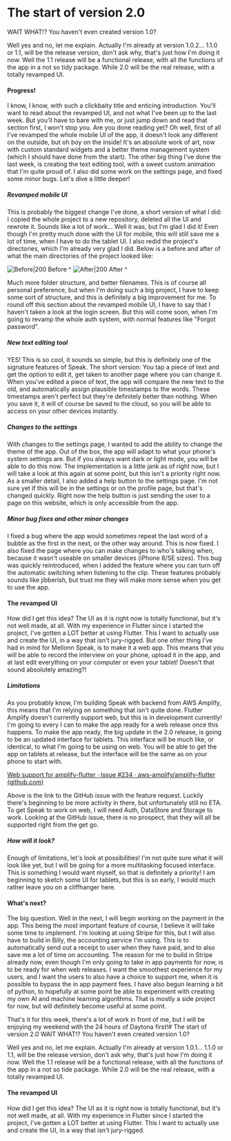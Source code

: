 # The start of version 2.0
WAIT WHAT!? You haven't even created version 1.0?

Well yes and no, let me explain. Actually I'm already at version 1.0.2... 1.1.0 or 1.1, will be the release version, don't ask why, that's just how I'm doing it now. Well the 1.1 release will be a functional release, with all the functions of the app in a not so tidy package. While 2.0 will be the real release, with a totally revamped UI.


#### Progress!
I know, I know, with such a clickbaity title and enticing introduction. You'll want to read about the revamped UI, and not what I've been up to the last week. But you'll have to bare with me, or just jump down and read that section first, I won't stop you.
Are you done reading yet? Oh well, first of all I've revamped the whole mobile UI of the app, it doesn't look any different on the outside, but oh boy on the inside! It's an absolute work of art, now with custom standard widgets and a better theme management system (which I should have done from the start). The other big thing I've done the last week, is creating the text editing tool, with a sweet custom animation that I'm quite proud of. I also did some work on the settings page, and fixed some minor bugs. Let's dive a little deeper!

##### Revamped mobile UI
This is probably the biggest change I've done, a short version of what I did: I copied the whole project to a new repository, deleted all the UI and rewrote it. Sounds like a lot of work... Well it was, but I'm glad I did it! Even though I'm pretty much done with the UI for mobile, this will still save me a lot of time, when I have to do the tablet UI.
I also redid the project's directories, which I'm already very glad I did. Below is a before and after of what the main directories of the project looked like:

![Before|200](https://mellonn-website.s3.eu-central-1.amazonaws.com/images/Screenshot+2022-01-28+at+10.41.35.png)
Before ^
![After|200](https://mellonn-website.s3.eu-central-1.amazonaws.com/images/Screenshot+2022-01-28+at+10.38.07.png)
After ^

Much more folder structure, and better filenames. This is of course all personal preference, but when I'm doing such a big project, I have to keep some sort of structure, and this is definitely a big improvement for me. To round off this section about the revamped mobile UI, I have to say that I haven't taken a look at the login screen. But this will come soon, when I'm going to revamp the whole auth system, with normal features like "Forgot password".

##### New text editing tool
YES! This is so cool, it sounds so simple, but this is definitely one of the signature features of Speak. The short version: You tap a piece of text and get the option to edit it, get taken to another page where you can change it.
When you've edited a piece of text, the app will compare the new text to the old, and automatically assign plausible timestamps to the words. These timestamps aren't perfect but they're definitely better than nothing. When you save it, it will of course be saved to the cloud, so you will be able to access on your other devices instantly.

##### Changes to the settings
With changes to the settings page, I wanted to add the ability to change the theme of the app. Out of the box, the app will adapt to what your phone's system settings are. But if you always want dark or light mode, you will be able to do this now. The implementation is a little jank as of right now, but I will take a look at this again at some point, but this isn't a priority right now.
As a smaller detail, I also added a help button to the settings page. I'm not sure yet if this will be in the settings or on the profile page, but that's changed quickly. Right now the help button is just sending the user to a page on this website, which is only accessible from the app.

##### Minor bug fixes and other minor changes
I fixed a bug where the app would sometimes repeat the last word of a bubble as the first in the next, or the other way around. This is now fixed. I also fixed the page where you can make changes to who's talking when, because it wasn't useable on smaller devices (iPhone 8/SE sizes). This bug was quickly reintroduced, when I added the feature where you can turn off the automatic switching when listening to the clip. These features probably sounds like jibberish, but trust me they will make more sense when you get to use the app.



#### The revamped UI
How did I get this idea? The UI as it is right now is totally functional, but it's not well made, at all. With my experience in Flutter since I started the project, I've gotten a LOT better at using Flutter. This I want to actually use and create the UI, in a way that isn't jury-rigged.
But one other thing I've had in mind for Mellonn Speak, is to make it a web app. This means that you will be able to record the interview on your phone, upload it in the app, and at last edit everything on your computer or even your tablet!
Doesn't that sound absolutely amazing?!

##### Limitations
As you probably know, I'm building Speak with backend from AWS Amplify, this means that I'm relying on something that isn't quite done. Flutter Amplify doesn't currently support web, but this is in development currently! I'm going to every I can to make the app ready for a web release once this happens.
To make the app ready, the big update in the 2.0 release, is going to be an updated interface for tablets. This interface will be much like, or identical, to what I'm going to be using on web. You will be able to get the app on tablets at release, but the interface will be the same as on your phone to start with.

[Web support for amplify-flutter · Issue #234 · aws-amplify/amplify-flutter (github.com)](https://github.com/aws-amplify/amplify-flutter/issues/234)

Above is the link to the GitHub issue with the feature request. Luckily there's beginning to be more activity in there, but unfortunately still no ETA. To get Speak to work on web, I will need Auth, DataStore and Storage to work. Looking at the GitHub issue, there is no prospect, that they will all be supported right from the get go. 

##### How will it look?
Enough of limitations, let's look at possibilities! I'm not quite sure what it will look like yet, but I will be going for a more multitasking focused interface. This is something I would want myself, so that is definitely a priority! I am beginning to sketch some UI for tablets, but this is so early, I would much rather leave you on a cliffhanger here.


#### What's next?
The big question. Well in the next, I will begin working on the payment in the app. This being the most important feature of course, I believe it will take some time to implement. I'm looking at using Stripe for this, but I will also have to build in Billy, the accounting service I'm using. This is to automatically send out a receipt to user when they have paid, and to also save me a lot of time on accounting. The reason for me to build in Stripe already now, even though I'm only going to take in app payments for now, is to be ready for when web releases. I want the smoothest experience for my users, and I want the users to also have a choice to support me, when it is possible to bypass the in app payment fees.
I have also begun learning a bit of python, to hopefully at some point be able to experiment with creating my own AI and machine learning algorithms. That is mostly a side project for now, but will definitely become useful at some point.

That's it for this week, there's a lot of work in front of me, but I will be enjoying my weekend with the 24 hours of Daytona first!# The start of version 2.0
WAIT WHAT!? You haven't even created version 1.0?

Well yes and no, let me explain. Actually I'm already at version 1.0.1... 1.1.0 or 1.1, will be the release version, don't ask why, that's just how I'm doing it now. Well the 1.1 release will be a functional release, with all the functions of the app in a not so tide package. While 2.0 will be the real release, with a totally revamped UI.


#### The revamped UI
How did I get this idea? The UI as it is right now is totally functional, but it's not well made, at all. With my experience in Flutter since I started the project, I've gotten a LOT better at using Flutter. This I want to actually use and create the UI, in a way that isn't jury-rigged.